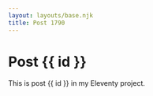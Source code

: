 ```yaml
---
layout: layouts/base.njk
title: Post 1790
---
```


# Post {{ id }}

This is post {{ id }} in my Eleventy project.
